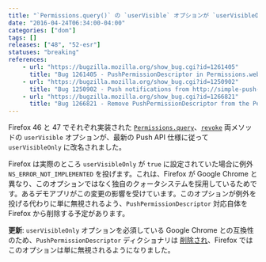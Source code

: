 ```yaml
---
title: "`Permissions.query()` の `userVisible` オプションが `userVisibleOnly` に改名されました"
date: "2016-04-24T06:34:00-04:00"
categories: ["dom"]
tags: []
releases: ["48", "52-esr"]
statuses: "breaking"
references:
    - url: "https://bugzilla.mozilla.org/show_bug.cgi?id=1261405"
      title: "Bug 1261405 - PushPermissionDescriptor in Permissions.webidl is wrong ('userVisible' should be 'userVisibleOnly')"
    - url: "https://bugzilla.mozilla.org/show_bug.cgi?id=1250902"
      title: "Bug 1250902 - Push notifications from http://simple-push-demo.appspot.com/ stopped working"
    - url: "https://bugzilla.mozilla.org/show_bug.cgi?id=1266821"
      title: "Bug 1266821 - Remove PushPermissionDescriptor from the Permissions API"
---
```

Firefox 46 と 47 でそれぞれ実装された [`Permissions.query`](https://developer.mozilla.org/docs/Web/API/Permissions/query)、[`revoke`](https://developer.mozilla.org/docs/Web/API/Permissions/revoke) 両メソッドの `userVisible` オプションが、最新の Push API 仕様に従って `userVisibleOnly` に改名されました。

Firefox は実際のところ `userVisibleOnly` が `true` に設定されていた場合に例外 `NS_ERROR_NOT_IMPLEMENTED` を投げます。これは、Firefox が Google Chrome と異なり、このオプションではなく独自のクォータシステムを採用しているためです。あるデモアプリがこの変更の影響を受けています。このオプションが例外を投げる代わりに単に無視されるよう、`PushPermissionDescriptor` 対応自体を Firefox から削除する予定があります。

**更新**: `userVisibleOnly` オプションを必須している Google Chrome との互換性のため、`PushPermissionDescriptor` ディクショナリは [削除され](https://bugzilla.mozilla.org/show_bug.cgi?id=1266821)、Firefox ではこのオプションは単に無視されるようになりました。
